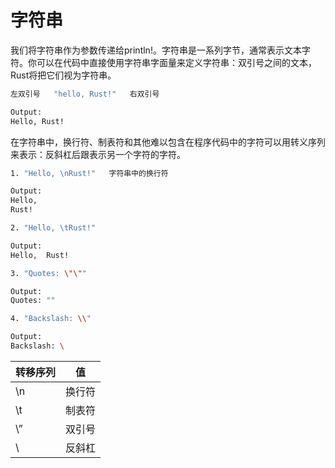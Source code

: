 # 字符串

我们将字符串作为参数传递给println!。字符串是一系列字节，通常表示文本字符。你可以在代码中直接使用字符串字面量来定义字符串：双引号之间的文本，Rust将把它们视为字符串。

```bash
左双引号   "hello, Rust!"   右双引号

Output:
Hello, Rust!
```

在字符串中，换行符、制表符和其他难以包含在程序代码中的字符可以用转义序列来表示：反斜杠后跟表示另一个字符的字符。

```bash
1. "Hello, \nRust!"   字符串中的换行符

Output:
Hello,
Rust!

2. "Hello, \tRust!"

Output:
Hello,  Rust!

3. "Quotes: \"\""

Output:
Quotes: ""

4. "Backslash: \\"

Output:
Backslash: \
```

| 转移序列	| 值 |
| -------- | -- |
| \n | 	换行符 |
| \t | 	制表符 |
| \” | 	双引号 |
| \	 | 反斜杠 |
